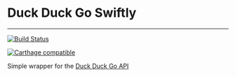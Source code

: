 # Duck Duck Go Swiftly

---

[![Build Status](https://travis-ci.org/spookyd/duckduckgoSwiftly.svg?branch=master)](https://travis-ci.org/spookyd/duckduckgoSwiftly)

[![Carthage compatible](https://img.shields.io/badge/Carthage-compatible-4BC51D.svg?style=flat)](https://github.com/Carthage/Carthage)



Simple wrapper for the [Duck Duck Go API](https://duckduckgo.com/api)
